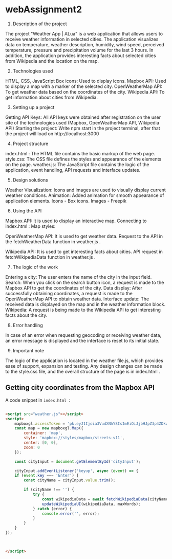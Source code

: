 # webAssignment2

1. Description of the project

The project "Weather App | ALua" is a web application that allows users to receive weather information in selected cities. The application visualizes data on temperature, weather description, humidity, wind speed, perceived temperature, pressure and precipitation volume for the last 3 hours. In addition, the application provides interesting facts about selected cities from Wikipedia and the location on the map.

2. Technologies used

HTML, CSS, JavaScript
Box icons: Used to display icons.
Mapbox API: Used to display a map with a marker of the selected city.
OpenWeatherMap API: To get weather data based on the coordinates of the city.
Wikipedia API: To get information about cities from Wikipedia.

3. Setting up a project

Getting API Keys:
All API keys were obtained after registration on the user site of the technologies used (Mapbox, OpenWeatherMap API, Wikipedia API)
Starting the project:
Write npm start in the project terminal, after that the project will load on http://localhost:3000

4. Project structure

index.html : The HTML file contains the basic markup of the web page.
style.css: The CSS file defines the styles and appearance of the elements on the page.
weather.js: The JavaScript file contains the logic of the application, event handling, API requests and interface updates.

5. Design solutions

Weather Visualization: Icons and images are used to visually display current weather conditions.
Animation: Added animation for smooth appearance of application elements.
Icons - Box icons.
Images - Freepik

6. Using the API

Mapbox API:
It is used to display an interactive map.
Connecting to index.html : <script src="https://apis.mapbox.com/mapbox-gl-js/v2.6.1/mapbox-gl .js"></script>
Map styles: <link href="https://api.mapbox.com/mapbox-gl-js/v2.6.1/mapbox-gl.css " rel="stylesheet" />

OpenWeatherMap API:
It is used to get weather data.
Request to the API in the fetchWeatherData function in weather.js .

Wikipedia API:
It is used to get interesting facts about cities.
API request in fetchWikipediaData function in weather.js .

7. The logic of the work

Entering a city: The user enters the name of the city in the input field.
Search: When you click on the search button icon, a request is made to the Mapbox API to get the coordinates of the city.
Data display: After successfully obtaining coordinates, a request is made to the OpenWeatherMap API to obtain weather data.
Interface update: The received data is displayed on the map and in the weather information block.
Wikipedia: A request is being made to the Wikipedia API to get interesting facts about the city.

8. Error handling

In case of an error when requesting geocoding or receiving weather data, an error message is displayed and the interface is reset to its initial state.

9. Important note

The logic of the application is located in the weather file.js, which provides ease of support, expansion and testing. Any design changes can be made to the style.css file, and the overall structure of the page is in index.html .

## Getting city coordinates from the Mapbox API
A code snippet in `index.html `:
```html

<script src="weather.js"></script>
<script>
    mapboxgl.accessToken = 'pk.eyJ1Ijoia3VudXNhYSIsImEiOiJjbHJpZ3p4ZDkwOTVxMnFxcTk0MHJ1a2RyIn0.7ryQCkxGr0h5kz6udO7a0g';
    const map = new mapboxgl.Map({
        container: 'map',
        style: 'mapbox://styles/mapbox/streets-v11',
        center: [0, 0],
        zoom: 0
    });

    const cityInput = document.getElementById('cityInput');

    cityInput.addEventListener('keyup', async (event) => {
    if (event.key === 'Enter') {
        const cityName = cityInput.value.trim();

        if (cityName !== '') {
            try {
                const wikipediaData = await fetchWikipediaData(cityName);
                updateWikipediaUI(wikipediaData, maxWords);  
            } catch (error) {
                console.error('', error);
            }
        }
    }
});


    
</script>




















